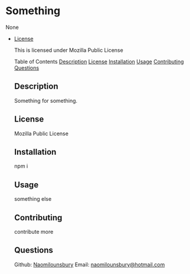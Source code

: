 # Something
  None
  
* [License](#license)

  This is licensed under Mozilla Public License


  Table of Contents
  [Description](#description)
  [License](#license)
  [Installation](#installation)
  [Usage](#usage)
  [Contributing](#contributing)
  [Questions](#questions)
  ## Description
  Something for something.
  ## License
  Mozilla Public License
  ## Installation
  npm i
  ## Usage 
  something else
  ## Contributing
  contribute more
  ## Questions
  Github: [Naomilounsbury](github.com/Naomilounsbury)
  Email: naomilounsbury@hotmail.com
  